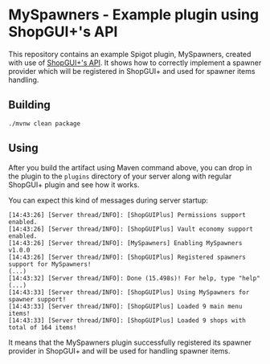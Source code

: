 # MySpawners - Example plugin using ShopGUI+'s API
This repository contains an example Spigot plugin, MySpawners, created with use of [ShopGUI+'s API](https://github.com/brcdev-minecraft/shopgui-api).
It shows how to correctly implement a spawner provider which will be registered in ShopGUI+ and used for spawner items handling. 

## Building
`./mvnw clean package`

## Using
After you build the artifact using Maven command above, you can drop in the plugin to the `plugins` directory of your server along with regular ShopGUI+ plugin and see how it works.

You can expect this kind of messages during server startup:
```[14:43:26] [Server thread/INFO]: [ShopGUIPlus] Enabling ShopGUIPlus v1.19.9
[14:43:26] [Server thread/INFO]: [ShopGUIPlus] Permissions support enabled.
[14:43:26] [Server thread/INFO]: [ShopGUIPlus] Vault economy support enabled.
[14:43:26] [Server thread/INFO]: [MySpawners] Enabling MySpawners v1.0.0
[14:43:26] [Server thread/INFO]: [ShopGUIPlus] Registered spawners support for MySpawners!
(...)
[14:43:32] [Server thread/INFO]: Done (15.498s)! For help, type "help"
(...)
[14:43:33] [Server thread/INFO]: [ShopGUIPlus] Using MySpawners for spawner support!
[14:43:33] [Server thread/INFO]: [ShopGUIPlus] Loaded 9 main menu items!
[14:43:33] [Server thread/INFO]: [ShopGUIPlus] Loaded 9 shops with total of 164 items!
```

It means that the MySpawners plugin successfully registered its spawner provider in ShopGUI+ and will be used for handling spawner items.
